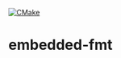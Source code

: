 
[![CMake](https://github.com/nscooling/embedded-fmt/actions/workflows/cmake.yml/badge.svg)](https://github.com/nscooling/embedded-fmt/actions/workflows/cmake.yml)

# embedded-fmt

